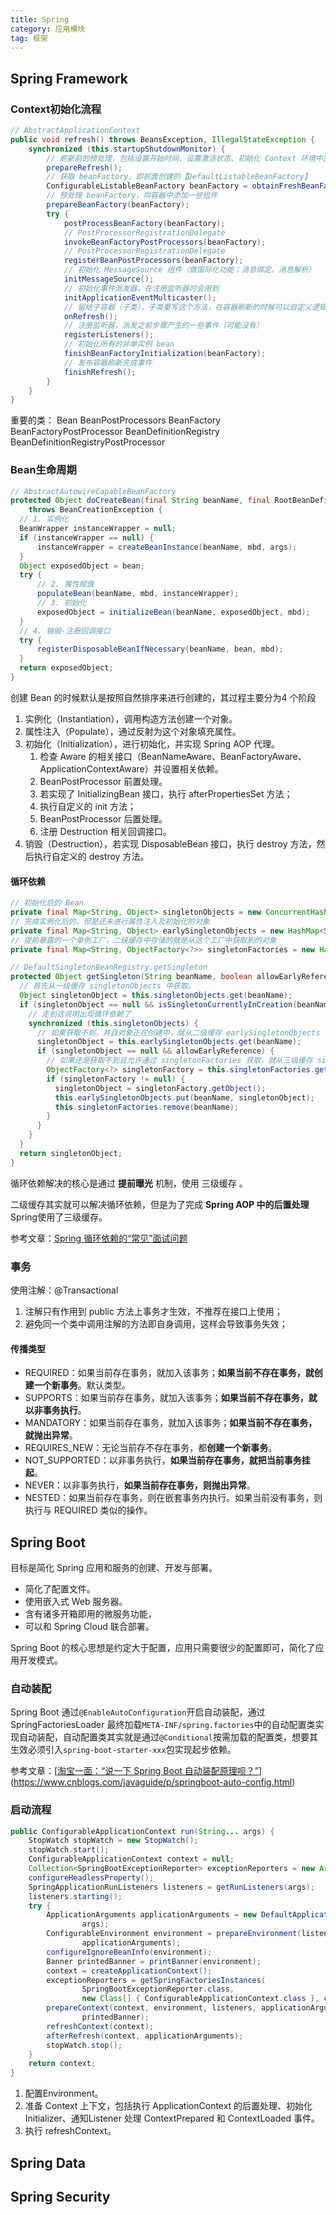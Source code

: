 ```yaml
---
title: Spring
category: 应用模块
tag: 框架
---
```


## Spring Framework

### Context初始化流程

~~~java
// AbstractApplicationContext
public void refresh() throws BeansException, IllegalStateException {
    synchronized (this.startupShutdownMonitor) {
        // 刷新前的预处理，包括设置开始时间、设置激活状态、初始化 Context 环境中的占位符等。
        prepareRefresh();
        // 获取 beanFactory，即前面创建的【DefaultListableBeanFactory】
        ConfigurableListableBeanFactory beanFactory = obtainFreshBeanFactory();
        // 预处理 beanFactory，向容器中添加一些组件
        prepareBeanFactory(beanFactory);
        try {
            postProcessBeanFactory(beanFactory);
            // PostProcessorRegistrationDelegate
            invokeBeanFactoryPostProcessors(beanFactory);
            // PostProcessorRegistrationDelegate
            registerBeanPostProcessors(beanFactory);
            // 初始化 MessageSource 组件（做国际化功能；消息绑定，消息解析）
            initMessageSource();
            // 初始化事件派发器，在注册监听器时会用到
            initApplicationEventMulticaster();
            // 留给子容器（子类），子类重写这个方法，在容器刷新的时候可以自定义逻辑，web 场景下会使用
            onRefresh();
            // 注册监听器，派发之前步骤产生的一些事件（可能没有）
            registerListeners();
            // 初始化所有的非单实例 bean
            finishBeanFactoryInitialization(beanFactory);
            // 发布容器刷新完成事件
            finishRefresh();
        }
    }
}
~~~

重要的类：
Bean BeanPostProcessors
BeanFactory BeanFactoryPostProcessor
BeanDefinitionRegistry BeanDefinitionRegistryPostProcessor

### Bean生命周期

```java
// AbstractAutowireCapableBeanFactory
protected Object doCreateBean(final String beanName, final RootBeanDefinition mbd, final @Nullable Object[] args)
    throws BeanCreationException {
  // 1. 实例化
  BeanWrapper instanceWrapper = null;
  if (instanceWrapper == null) {
      instanceWrapper = createBeanInstance(beanName, mbd, args);
  }
  Object exposedObject = bean;
  try {
      // 2. 属性赋值
      populateBean(beanName, mbd, instanceWrapper);
      // 3. 初始化
      exposedObject = initializeBean(beanName, exposedObject, mbd);
  }
  // 4. 销毁-注册回调接口
  try {
      registerDisposableBeanIfNecessary(beanName, bean, mbd);
  }
  return exposedObject;
}
```
创建 Bean 的时候默认是按照自然排序来进行创建的，其过程主要分为4 个阶段

1. 实例化（Instantiation），调用构造方法创建一个对象。
2. 属性注入（Populate），通过反射为这个对象填充属性。
3. 初始化（Initialization），进行初始化，并实现 Spring AOP 代理。
   1. 检查 Aware 的相关接口（BeanNameAware、BeanFactoryAware、ApplicationContextAware）并设置相关依赖。
   2. BeanPostProcessor 前置处理。
   3. 若实现了 InitializingBean 接口，执行 afterPropertiesSet 方法；
   4. 执行自定义的 init 方法；
   5. BeanPostProcessor 后置处理。
   6. 注册 Destruction 相关回调接口。
4. 销毁（Destruction），若实现 DisposableBean 接口，执行 destroy 方法，然后执行自定义的 destroy 方法。

#### 循环依赖

```java
// 初始化后的 Bean
private final Map<String, Object> singletonObjects = new ConcurrentHashMap<String, Object>(256);
// 完成实例化后的，但是还未进行属性注入及初始化的对象
private final Map<String, Object> earlySingletonObjects = new HashMap<String, Object>(16);
// 提前暴露的一个单例工厂，二级缓存中存储的就是从这个工厂中获取到的对象
private final Map<String, ObjectFactory<?>> singletonFactories = new HashMap<String, ObjectFactory<?>>(16);
```

```java
// DefaultSingletonBeanRegistry.getSingleton
protected Object getSingleton(String beanName, boolean allowEarlyReference) {
  // 首先从一级缓存 singletonObjects 中获取。
  Object singletonObject = this.singletonObjects.get(beanName);
  if (singletonObject == null && isSingletonCurrentlyInCreation(beanName)) {
    // 走到这说明出现循环依赖了
    synchronized (this.singletonObjects) {
      // 如果获取不到，并且对象正在创建中，就从二级缓存 earlySingletonObjects 中获取。
      singletonObject = this.earlySingletonObjects.get(beanName);
      if (singletonObject == null && allowEarlyReference) {
        // 如果还是获取不到且允许通过 singletonFactories 获取，就从三级缓存 singletonFactory 获取
        ObjectFactory<?> singletonFactory = this.singletonFactories.get(beanName);
        if (singletonFactory != null) {
          singletonObject = singletonFactory.getObject();
          this.earlySingletonObjects.put(beanName, singletonObject);
          this.singletonFactories.remove(beanName);
        }
      }
    }
  }
  return singletonObject;
}
```

循环依赖解决的核心是通过 **提前曝光** 机制，使用 三级缓存 。

二级缓存其实就可以解决循环依赖，但是为了完成 **Spring AOP 中的后置处理** Spring使用了三级缓存。

参考文章：[Spring 循环依赖的“常见”面试问题](https://blog.csdn.net/BigBug_500/article/details/109050337)

### 事务

使用注解：@Transactional

1. 注解只有作用到 public 方法上事务才生效，不推荐在接口上使用；
2. 避免同一个类中调用注解的方法即自身调用，这样会导致事务失效；

#### 传播类型

- REQUIRED：如果当前存在事务，就加入该事务；**如果当前不存在事务，就创建一个新事务**。默认类型。
- SUPPORTS：如果当前存在事务，就加入该事务；**如果当前不存在事务，就以非事务执行**。
- MANDATORY：如果当前存在事务，就加入该事务；**如果当前不存在事务，就抛出异常**。
- REQUIRES_NEW：无论当前存不存在事务，都**创建一个新事务**。
- NOT_SUPPORTED：以非事务执行，**如果当前存在事务，就把当前事务挂起**。
- NEVER：以非事务执行，**如果当前存在事务，则抛出异常**。
- NESTED：如果当前存在事务，则在嵌套事务内执行。如果当前没有事务，则执行与 REQUIRED 类似的操作。

## Spring Boot

目标是简化 Spring 应用和服务的创建、开发与部署。

- 简化了配置文件。
- 使用嵌入式 Web 服务器。
- 含有诸多开箱即用的微服务功能，
- 可以和 Spring Cloud 联合部署。

Spring Boot 的核心思想是约定大于配置，应用只需要很少的配置即可，简化了应用开发模式。

### 自动装配

Spring Boot 通过`@EnableAutoConfiguration`开启自动装配，通过 SpringFactoriesLoader 最终加载`META-INF/spring.factories`中的自动配置类实现自动装配，自动配置类其实就是通过`@Conditional`按需加载的配置类，想要其生效必须引入`spring-boot-starter-xxx`包实现起步依赖。

参考文章：[[淘宝一面：“说一下 Spring Boot 自动装配原理呗？”](https://www.cnblogs.com/javaguide/p/springboot-auto-config.html)](https://www.cnblogs.com/javaguide/p/springboot-auto-config.html)

### 启动流程
~~~java
public ConfigurableApplicationContext run(String... args) {
    StopWatch stopWatch = new StopWatch();
    stopWatch.start();
    ConfigurableApplicationContext context = null;
    Collection<SpringBootExceptionReporter> exceptionReporters = new ArrayList<>();
    configureHeadlessProperty();
    SpringApplicationRunListeners listeners = getRunListeners(args);
    listeners.starting();
    try {
        ApplicationArguments applicationArguments = new DefaultApplicationArguments(
                args);
        ConfigurableEnvironment environment = prepareEnvironment(listeners,
                applicationArguments);
        configureIgnoreBeanInfo(environment);
        Banner printedBanner = printBanner(environment);
        context = createApplicationContext();
        exceptionReporters = getSpringFactoriesInstances(
                SpringBootExceptionReporter.class,
                new Class[] { ConfigurableApplicationContext.class }, context);
        prepareContext(context, environment, listeners, applicationArguments,
                printedBanner);
        refreshContext(context);
        afterRefresh(context, applicationArguments);
        stopWatch.stop();
    }
    return context;
}
~~~
1. 配置Environment。
2. 准备 Context 上下文，包括执行 ApplicationContext 的后置处理、初始化 Initializer、通知Listener 处理 ContextPrepared 和 ContextLoaded 事件。
3. 执行 refreshContext。

## Spring Data

## Spring Security